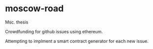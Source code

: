 # moscow-road
Msc. thesis

Crowdfunding for github issues using ethereum.

Attempting to implment a smart contract generator for each new issue.
